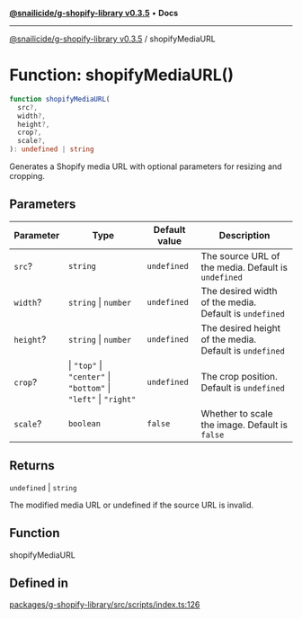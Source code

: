 [**@snailicide/g-shopify-library v0.3.5**](../README.md) • **Docs**

---

[@snailicide/g-shopify-library v0.3.5](../README.md) / shopifyMediaURL

# Function: shopifyMediaURL()

```ts
function shopifyMediaURL(
  src?,
  width?,
  height?,
  crop?,
  scale?,
): undefined | string
```

Generates a Shopify media URL with optional parameters for resizing and
cropping.

## Parameters

| Parameter | Type                                                            | Default value | Description                                             |
| --------- | --------------------------------------------------------------- | ------------- | ------------------------------------------------------- |
| `src`?    | `string`                                                        | `undefined`   | The source URL of the media. Default is `undefined`     |
| `width`?  | `string` \| `number`                                            | `undefined`   | The desired width of the media. Default is `undefined`  |
| `height`? | `string` \| `number`                                            | `undefined`   | The desired height of the media. Default is `undefined` |
| `crop`?   | \| `"top"` \| `"center"` \| `"bottom"` \| `"left"` \| `"right"` | `undefined`   | The crop position. Default is `undefined`               |
| `scale`?  | `boolean`                                                       | `false`       | Whether to scale the image. Default is `false`          |

## Returns

`undefined` | `string`

The modified media URL or undefined if the source URL is invalid.

## Function

shopifyMediaURL

## Defined in

[packages/g-shopify-library/src/scripts/index.ts:126](https://github.com/gbtunney/snailicide-monorepo/blob/master/packages/g-shopify-library/src/scripts/index.ts#L126)
